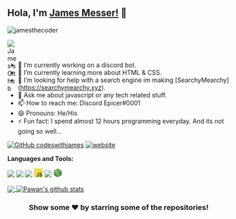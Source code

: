 ## Hola, I'm [James Messer!](https://jamesmesser.xyz) 👋

<p align="left"> <img src="https://komarev.com/ghpvc/?username=jamesthecoder&label=Views&color=blue&style=plastic" alt="jamesthecoder" /> </p>

<a href="https://github.com/jamesthecoder">
  <img align="left" alt="James's Github" width="22px" src="https://cdn.jsdelivr.net/npm/simple-icons@v3/icons/github.svg" />
</a>

<br/>
<br/>



- 🔭 I’m currently working on a discord bot.
- 🌱 I’m currently learning more about HTML & CSS.
- 🤔 I’m looking for help with a search engine im making [SearchyMearchy] (https://searchymearchy.xyz).
- 💬 Ask me about javascript or any tech related stuff.
- 📫 How to reach me: Discord Epicer#0001
- 😄 Pronouns: He/His
- ⚡ Fun fact: I spend almost 12 hours programming everyday. And its not going so well...

[![GitHub codeswithjames](https://img.shields.io/github/followers/jamesthecoder?label=follow&style=social)](https://github.com/codeswithjames)
[![website](https://img.shields.io/badge/PortfolioWebsite-jamesmesser.xyz-2648ff?style=flat-square&logo=google-chrome)](https://jamesmesser.xyz/)


**Languages and Tools:**  

<code><img height="20" src="https://avatars3.githubusercontent.com/u/684879?s=400&amp;v=4"></code>
<code><img height="20" src="https://user-images.githubusercontent.com/674621/71187801-14e60a80-2280-11ea-94c9-e56576f76baf.png"></code>
<code><img height="20" src="https://encrypted-tbn0.gstatic.com/images?q=tbn%3AANd9GcRuOqRO22Hk02VmarUNI9CN3aIe_D0dsNEMog&usqp=CAU"></code>
<code><img height="20" src="https://raw.githubusercontent.com/github/explore/80688e429a7d4ef2fca1e82350fe8e3517d3494d/topics/javascript/javascript.png"></code>
<code><img height="20" src="https://cdn.mos.cms.futurecdn.net/hFm4iWXhbw4c4rdcMH8tUD.jpg"></code>
<code><img height="20" src="https://raw.githubusercontent.com/github/explore/80688e429a7d4ef2fca1e82350fe8e3517d3494d/topics/nodejs/nodejs.png"></code>    

<a href="https://github.com/codeswithjames">
  <img align="center" src="https://komarev.com/ghpvc/?username=jamesthecoder&label=Views&color=blue&style=plastic" />
</a>
<a href="https://github.com/codeswithjames">
 <img align="center" src="https://github-readme-stats.vercel.app/api?username=codeswithjames&&show_icons=true&title_color=ffffff&icon_color=bb2acf&text_color=daf7dc&bg_color=151515" alt="Pawan's github stats"/>
</a>


<div align="center">

### Show some ❤️ by starring some of the repositories!

</div>

